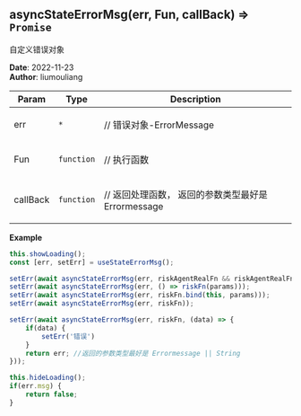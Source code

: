 ## asyncStateErrorMsg(err, Fun, callBack) ⇒ <code>Promise</code>
<p>自定义错误对象</p>

**Date**: 2022-11-23  
**Author**: liumouliang  

| Param | Type | Description |
| --- | --- | --- |
| err | <code>\*</code> | <p>// 错误对象-ErrorMessage</p> |
| Fun | <code>function</code> | <p>// 执行函数</p> |
| callBack | <code>function</code> | <p>// 返回处理函数， 返回的参数类型最好是 Errormessage || String</p> |

**Example**  
```javascript
this.showLoading();
const [err, setErr] = useStateErrorMsg();

setErr(await asyncStateErrorMsg(err, riskAgentRealFn && riskAgentRealFn.bind(this, true)));
setErr(await asyncStateErrorMsg(err, () => riskFn(params)));
setErr(await asyncStateErrorMsg(err, riskFn.bind(this, params)));
setErr(await asyncStateErrorMsg(err, riskFn));

setErr(await asyncStateErrorMsg(err, riskFn, (data) => {
    if(data) {
        setErr('错误')
    }
    return err; //返回的参数类型最好是 Errormessage || String
}));

this.hideLoading();
if(err.msg) {
    return false;
}
```
